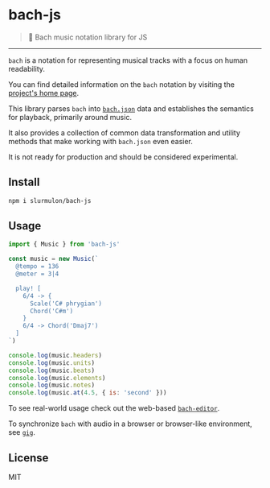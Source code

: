 # bach-js
> :musical_score: Bach music notation library for JS
---

`bach` is a notation for representing musical tracks with a focus on human readability.

You can find detailed information on the `bach` notation by visiting the [project's home page](https://codebach.tech).

This library parses `bach` into [`bach.json`](https://github.com/slurmulon/bach-json-schema) data and establishes the semantics for playback, primarily around music.

It also provides a collection of common data transformation and utility methods that make working with `bach.json` even easier.

It is not ready for production and should be considered experimental.

## Install

```sh
npm i slurmulon/bach-js
```

## Usage

```js
import { Music } from 'bach-js'

const music = new Music(`
  @tempo = 136
  @meter = 3|4

  play! [
    6/4 -> {
      Scale('C# phrygian')
      Chord('C#m')
    }
    6/4 -> Chord('Dmaj7')
  ]
`)

console.log(music.headers)
console.log(music.units)
console.log(music.beats)
console.log(music.elements)
console.log(music.notes)
console.log(music.at(4.5, { is: 'second' }))
```

To see real-world usage check out the web-based [`bach-editor`](https://editor.codebach.tech).

To synchronize `bach` with audio in a browser or browser-like environment, see [`gig`](https://github.com/slurmulon/gig).

## License

MIT
